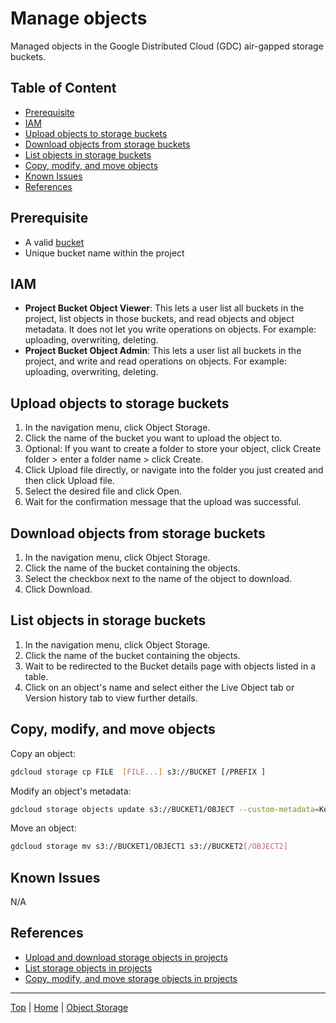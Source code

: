 # Manage objects

Managed objects in the Google Distributed Cloud (GDC) air-gapped storage buckets.

## Table of Content
- [Prerequisite](#prerequisite)
- [IAM](#iam)
- [Upload objects to storage buckets](#upload-objects-to-storage-buckets)
- [Download objects from storage buckets](#download-objects-from-storage-buckets)
- [List objects in storage buckets](#list-objects-in-storage-buckets)
- [Copy, modify, and move objects](#copy-modify-and-move-objects)
- [Known Issues](#known-issues)
- [References](#references)

## Prerequisite
- A valid [bucket](/docs/object-storage.md) 
- Unique bucket name within the project

## IAM
- **Project Bucket Object Viewer**: This lets a user list all buckets in the project, list objects in those buckets, and read objects and object metadata. It does not let you write operations on objects. For example: uploading, overwriting, deleting.
- **Project Bucket Object Admin**: This lets a user list all buckets in the project, and write and read operations on objects. For example: uploading, overwriting, deleting.

## Upload objects to storage buckets
1. In the navigation menu, click Object Storage.
2. Click the name of the bucket you want to upload the object to.
3. Optional: If you want to create a folder to store your object, click Create folder > enter a folder name > click Create.
4. Click Upload file directly, or navigate into the folder you just created and then click Upload file.
5. Select the desired file and click Open.
6. Wait for the confirmation message that the upload was successful.

## Download objects from storage buckets
1. In the navigation menu, click Object Storage.
2. Click the name of the bucket containing the objects.
3. Select the checkbox next to the name of the object to download.
4. Click Download.

## List objects in storage buckets
1. In the navigation menu, click Object Storage.
2. Click the name of the bucket containing the objects.
3. Wait to be redirected to the Bucket details page with objects listed in a table.
4. Click on an object's name and select either the Live Object tab or Version history tab to view further details.

## Copy, modify, and move objects
Copy an object:

```bash
gdcloud storage cp FILE  [FILE...] s3://BUCKET [/PREFIX ]
```

Modify an object's metadata:
```bash
gdcloud storage objects update s3://BUCKET1/OBJECT --custom-metadata=Key1=Value1
```

Move an object:
```bash
gdcloud storage mv s3://BUCKET1/OBJECT1 s3://BUCKET2[/OBJECT2]
```

## Known Issues
N/A

## References
- [Upload and download storage objects in projects](https://cloud.google.com/distributed-cloud/hosted/docs/latest/gdch/application/ao-user/upload-download-storage-objects)
- [List storage objects in projects](https://cloud.google.com/distributed-cloud/hosted/docs/latest/gdch/application/ao-user/list-storage-objects) 
- [Copy, modify, and move storage objects in projects](https://cloud.google.com/distributed-cloud/hosted/docs/latest/gdch/application/ao-user/copy-mod-storage-objects)


---
[Top](#) | [Home](/README.md) | [Object Storage](/docs/object-storage.md) 
